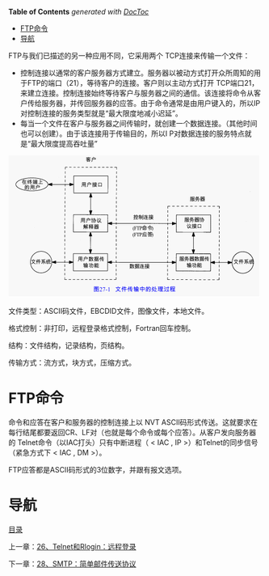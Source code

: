 <!-- START doctoc generated TOC please keep comment here to allow auto update -->
<!-- DON'T EDIT THIS SECTION, INSTEAD RE-RUN doctoc TO UPDATE -->
**Table of Contents**  *generated with [DocToc](https://github.com/thlorenz/doctoc)*

- [FTP命令](#ftp%E5%91%BD%E4%BB%A4)
- [导航](#%E5%AF%BC%E8%88%AA)

<!-- END doctoc generated TOC please keep comment here to allow auto update -->

FTP与我们已描述的另一种应用不同，它采用两个 TCP连接来传输一个文件：

- 控制连接以通常的客户服务器方式建立。服务器以被动方式打开众所周知的用于FTP的端口（21），等待客户的连接。客户则以主动方式打开 TCP端口21，来建立连接。控制连接始终等待客户与服务器之间的通信。该连接将命令从客户传给服务器，并传回服务器的应答。由于命令通常是由用户键入的，所以IP对控制连接的服务类型就是“最大限度地减小迟延”。
- 每当一个文件在客户与服务器之间传输时，就创建一个数据连接。（其他时间也可以创建）。由于该连接用于传输目的，所以I P对数据连接的服务特点就是“最大限度提高吞吐量”

![](img/chap27/img0.png)

文件类型：ASCII码文件，EBCDID文件，图像文件，本地文件。


格式控制：非打印，远程登录格式控制，Fortran回车控制。


结构：文件结构，记录结构，页结构。


传输方式：流方式，块方式，压缩方式。

# FTP命令

命令和应答在客户和服务器的控制连接上以 NVT ASCII码形式传送。这就要求在每行结尾都要返回CR、LF对（也就是每个命令或每个应答）。从客户发向服务器的 Telnet命令（以IAC打头）只有中断进程（ < IAC , IP >）和Telnet的同步信号（紧急方式下 < IAC , DM >）。

FTP应答都是ASCII码形式的3位数字，并跟有报文选项。

# 导航

[目录](README.md)

上一章：[26、Telnet和Rlogin：远程登录](26、Telnet和Rlogin：远程登录.md)

下一章：[28、SMTP：简单邮件传送协议](28、SMTP：简单邮件传送协议.md)
